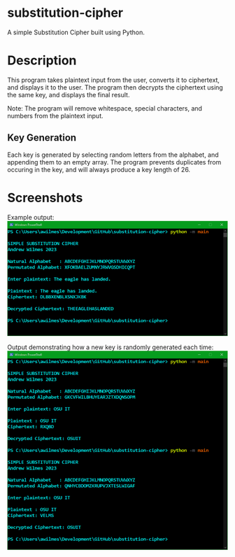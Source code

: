 # substitution-cipher
A simple Substitution Cipher built using Python.

# Description

This program takes plaintext input from the user, converts it to ciphertext, and displays it to the user. The program then decrypts the ciphertext using the same key, and displays the final result.

Note: The program will remove whitespace, special characters, and numbers from the plaintext input.

## Key Generation

Each key is generated by selecting random letters from the alphabet, and appending them to an empty array. The program prevents duplicates from occuring in the key, and will always produce a key length of 26.

# Screenshots

Example output:
![img](./img/one.PNG)

Output demonstrating how a new key is randomly generated each time:
![img](./img/two.PNG)